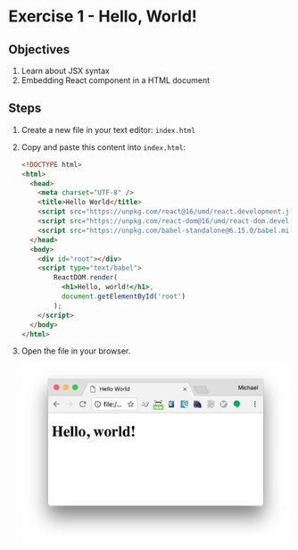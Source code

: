 # Exercise 1 - Hello, World!

## Objectives

1. Learn about JSX syntax
2. Embedding React component in a HTML document

## Steps

1. Create a new file in your text editor: `index.html`
2. Copy and paste this content into `index.html`:

	```html
	<!DOCTYPE html>
	<html>
	  <head>
	    <meta charset="UTF-8" />
	    <title>Hello World</title>
	    <script src="https://unpkg.com/react@16/umd/react.development.js"></script>
	    <script src="https://unpkg.com/react-dom@16/umd/react-dom.development.js"></script>
	    <script src="https://unpkg.com/babel-standalone@6.15.0/babel.min.js"></script>
	  </head>
	  <body>
	    <div id="root"></div>
	    <script type="text/babel">
	    	ReactDOM.render(
			  <h1>Hello, world!</h1>,
			  document.getElementById('root')
			);
	    </script>
	  </body>
	</html>
	```
3. Open the file in your browser.

	![Screenshot](./screenshot.png)